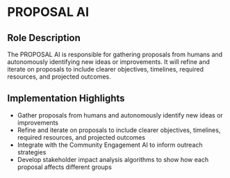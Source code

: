 # PROPOSAL AI

## Role Description

The PROPOSAL AI is responsible for gathering proposals from humans and autonomously identifying new ideas or improvements. It will refine and iterate on proposals to include clearer objectives, timelines, required resources, and projected outcomes.

## Implementation Highlights

* Gather proposals from humans and autonomously identify new ideas or improvements
* Refine and iterate on proposals to include clearer objectives, timelines, required resources, and projected outcomes
* Integrate with the Community Engagement AI to inform outreach strategies
* Develop stakeholder impact analysis algorithms to show how each proposal affects different groups